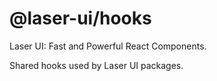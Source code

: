 # @laser-ui/hooks

Laser UI: Fast and Powerful React Components.

Shared hooks used by Laser UI packages.

